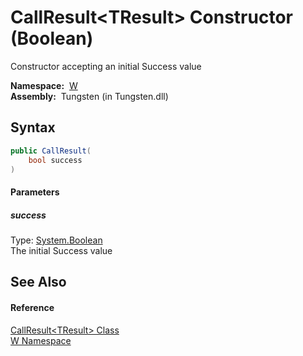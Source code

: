 CallResult&lt;TResult> Constructor (Boolean)
============================================
  Constructor accepting an initial Success value

  **Namespace:**  [W][1]  
  **Assembly:**  Tungsten (in Tungsten.dll)

Syntax
------

```csharp
public CallResult(
	bool success
)
```

#### Parameters

##### *success*
Type: [System.Boolean][2]  
The initial Success value


See Also
--------

#### Reference
[CallResult&lt;TResult> Class][3]  
[W Namespace][1]  

[1]: ../README.md
[2]: http://msdn.microsoft.com/en-us/library/a28wyd50
[3]: README.md